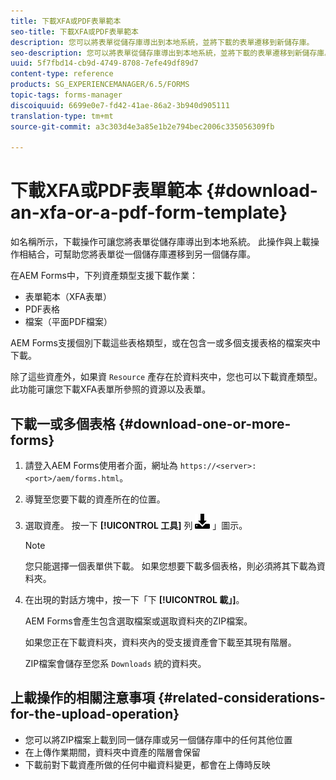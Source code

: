 ```yaml
---
title: 下載XFA或PDF表單範本
seo-title: 下載XFA或PDF表單範本
description: 您可以將表單從儲存庫導出到本地系統，並將下載的表單遷移到新儲存庫。
seo-description: 您可以將表單從儲存庫導出到本地系統，並將下載的表單遷移到新儲存庫。
uuid: 5f7fbd14-cb9d-4749-8708-7efe49df89d7
content-type: reference
products: SG_EXPERIENCEMANAGER/6.5/FORMS
topic-tags: forms-manager
discoiquuid: 6699e0e7-fd42-41ae-86a2-3b940d905111
translation-type: tm+mt
source-git-commit: a3c303d4e3a85e1b2e794bec2006c335056309fb

---
```



# 下載XFA或PDF表單範本 {#download-an-xfa-or-a-pdf-form-template}

如名稱所示，下載操作可讓您將表單從儲存庫導出到本地系統。 此操作與上載操作相結合，可幫助您將表單從一個儲存庫遷移到另一個儲存庫。

在AEM Forms中，下列資產類型支援下載作業：

* 表單範本（XFA表單）
* PDF表格
* 檔案（平面PDF檔案）

AEM Forms支援個別下載這些表格類型，或在包含一或多個支援表格的檔案夾中下載。

除了這些資產外，如果資 `Resource` 產存在於資料夾中，您也可以下載資產類型。 此功能可讓您下載XFA表單所參照的資源以及表單。

## 下載一或多個表格 {#download-one-or-more-forms}

1. 請登入AEM Forms使用者介面，網址為 `https://<server>:<port>/aem/forms.html`。

1. 導覽至您要下載的資產所在的位置。

1. 選取資產。 按一下 **[!UICONTROL 工具]** 列 ![中的「下載aem6forms_download](assets/aem6forms_download.png) 」圖示。

   >[!NOTE]
   >
   >您只能選擇一個表單供下載。 如果您想要下載多個表格，則必須將其下載為資料夾。

1. 在出現的對話方塊中，按一下「下 **[!UICONTROL 載」]**。

   AEM Forms會產生包含選取檔案或選取資料夾的ZIP檔案。

   如果您正在下載資料夾，資料夾內的受支援資產會下載至其現有階層。

   ZIP檔案會儲存至您系 `Downloads` 統的資料夾。

## 上載操作的相關注意事項 {#related-considerations-for-the-upload-operation}

* 您可以將ZIP檔案上載到同一儲存庫或另一個儲存庫中的任何其他位置
* 在上傳作業期間，資料夾中資產的階層會保留
* 下載前對下載資產所做的任何中繼資料變更，都會在上傳時反映

